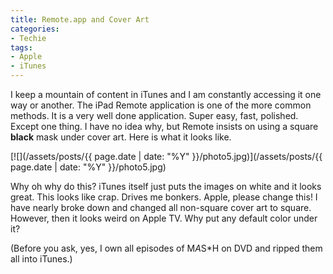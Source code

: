 ```yaml
---
title: Remote.app and Cover Art
categories:
- Techie
tags:
- Apple
- iTunes
---
```


I keep a mountain of content in iTunes and I am constantly accessing it one way or another. The iPad Remote application is one of the more common methods. It is a very well done application. Super easy, fast, polished.
Except one thing. I have no idea why, but Remote insists on using a square **black** mask under cover art. Here is what it looks like.

[![](/assets/posts/{{ page.date | date: "%Y" }}/photo5.jpg)](/assets/posts/{{ page.date | date: "%Y" }}/photo5.jpg)

Why oh why do this? iTunes itself just puts the images on white and it looks great. This looks like crap. Drives me bonkers. Apple, please change this! I have nearly broke down and changed all non-square cover art to square. However, then it looks weird on Apple TV. Why put any default color under it?

(Before you ask, yes, I own all episodes of M*A*S*H on DVD and ripped them all into iTunes.)
